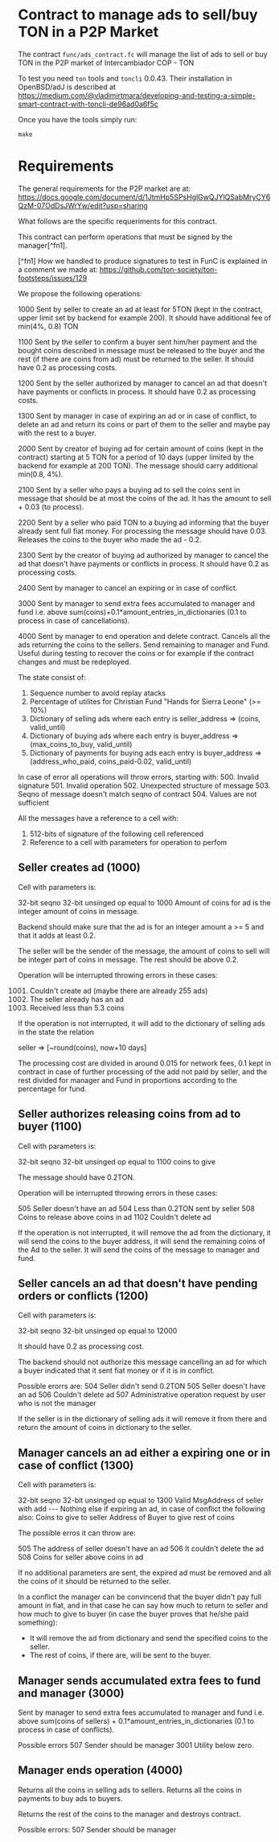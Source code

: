 # Contract to manage ads to sell/buy TON in a P2P Market

The contract `func/ads_contract.fc` will manage the list of ads to sell or 
buy TON in the P2P market of Intercambiador COP - TON

To test you need `ton` tools and `toncli` 0.0.43. Their installation in 
OpenBSD/adJ is described at
<https://medium.com/@vladimirtmara/developing-and-testing-a-simple-smart-contract-with-toncli-de96ad0a6f5c>

Once you have the tools simply run:
```
make
```

# Requirements

The general requirements for the P2P market are at:
<https://docs.google.com/document/d/1JtmHp5SPsHglGwQJYlQSabMryCY6QzM-07OdDsJWrYw/edit?usp=sharing>

What follows are the specific requeriments for this contract.

This contract can perform operations that must be signed by the manager[^fn1].

[^fn1] How we handled to produce signatures to test in FunC is explained in 
  a comment we made at:
  <https://github.com/ton-society/ton-footsteps/issues/129>


We propose the following operations:

1000 Sent by seller to create an ad at least for 5TON (kept in the contract,
     upper limit set by backend for example 200).
     It should have additional fee of min(4%, 0.8) TON

1100 Sent by the seller to confirm a buyer sent him/her payment and
     the bought coins described in message must be released to the buyer 
     and the rest (if there are coins from ad) must be returned to the seller.
     It should have 0.2 as processing costs. 

1200 Sent by the seller authorized by manager to cancel an ad that
     doesn't have payments or conflicts in process.  It should have 
     0.2 as processing costs.

1300 Sent by manager in case of expiring an ad or in case of conflict,
     to delete an ad and return its coins or part of them to the seller 
     and maybe pay with the rest to a buyer.

2000 Sent by creator of buying ad for certain amount of coins (kept in
     the contract) starting at 5 TON for a period of 10 days (upper
     limited by the backend for example at 200 TON).
     The message should carry additional min(0.8, 4%).

2100 Sent by a seller who pays a buying ad to sell the coins sent in 
     message that should be at most the coins of the ad.  It has the 
     amount to sell + 0.03 (to process).

2200 Sent by a seller who paid TON to a buying ad informing that the buyer
     already sent full fiat money.  For processing the message should have
     0.03.
     Releases the coins to the buyer who made the ad - 0.2.

2300 Sent by the creator of buying ad authorized by manager to cancel the ad 
     that doesn't have payments or conflicts in process.  It should have 
     0.2 as processing costs.

2400 Sent by manager to cancel an expiring or in case of conflict.


3000 Sent by manager to send extra fees accumulated to manager
     and fund i.e. above sum(coins)+0.1*amount_entries_in_dictionaries
     (0.1 to process in case of cancellations).

4000 Sent by manager to end operation and delete contract. 
     Cancels all the ads returning the coins to the sellers. Send
     remaining to manager and Fund.   Useful during testing to recover 
     the coins or for example if the contract changes and must be redeployed.


The state consist of:
1. Sequence number to avoid replay atacks
2. Percentage of utilites for Christian Fund "Hands for Sierra Leone" (>= 10%)
3. Dictionary of selling ads where each entry is 
   seller_address => (coins, valid_until)
4. Dictionary of buying ads where each entry is 
   buyer_address => (max_coins_to_buy, valid_until)
5. Dictionary of payments for buying ads each entry is 
   buyer_address => (address_who_paid, coins_paid-0.02, valid_until)


In case of error all operations will throw errors, starting with:
500. Invalid signature
501. Invalid operation
502. Unexpected structure of message
503. Seqno of message doesn't match seqno of contract
504. Values are not sufficient

All the messages have a reference to a cell with:
  1. 512-bits of signature of the following cell referenced
  2. Reference to a cell with parameters for operation to perfom


## Seller creates ad (1000)

Cell with parameters is:

32-bit seqno
32-bit unsinged op equal to 1000
Amount of coins for ad is the integer amount of coins in message.

Backend should make sure that the ad is for an integer amount a >= 5
and that it adds at least 0.2.

The seller will be the sender of the message, the amount of coins to
sell will be integer part of coins in message.  The rest should be above
0.2.

Operation will be interrupted throwing errors in these cases:

1001. Couldn't create ad (maybe there are already 255 ads)
1002. The seller already has an ad
504.  Received less than 5.3 coins

If the operation is not interrupted, it will add to the dictionary of selling
ads in the state the relation 

seller => [~round(coins), now+10 days]

The processing cost are divided in around 0.015 for network fees,
0.1 kept in contract in case of further processing of the add not paid 
by seller, and the rest divided for manager and Fund in proportions 
according to the percentage for fund.


## Seller authorizes releasing coins from ad to buyer (1100)

Cell with parameters is:

32-bit seqno
32-bit unsinged op equal to 1100
coins to give

The message should have 0.2TON.

Operation will be interrupted throwing errors in these cases:

505  Seller doesn't have an ad
504  Less than 0.2TON sent by seller
508  Coins to release above coins in ad
1102 Couldn't delete ad

If the operation is not interrupted, it will remove the ad from the dictionary,
it will send the coins to the buyer address, it will send the remaining
coins of the Ad to the seller.
It will send the coins of the message to manager and fund.


## Seller cancels an ad that doesn't have pending orders or conflicts (1200)

Cell with parameters is:

32-bit seqno
32-bit unsinged op equal to 12000

It should have 0.2 as processing cost.

The backend should not authorize this message cancelling an ad for which a buyer
indicated that it sent fiat money or if it is in conflict.

Possible erorrs are:
504  Seller didn't send 0.2TON
505  Seller doesn't have an ad
506  Couldn't delete ad
507  Administrative operation request by user who is not the manager

If the seller is in the dictionary of selling ads it will remove it from there
and return the amount of coins in dictionary to the seller.


## Manager cancels an ad either a expiring one or in case of conflict (1300)

Cell with parameters is:

32-bit seqno
32-bit unsinged op equal to 1300
Valid MsgAddress of seller with add
--- Nothing else if expiring an ad, in case of conflict the following also:
Coins to give to seller
Address of Buyer to give rest of coins

The possible erros it can throw are:

505 The address of seller doesn't have an ad
506 It couldn't delete the ad
508 Coins for seller above coins in ad

If no additional parameters are sent, the expired ad must be removed 
and all the coins of it should be returned to the seller.

In a conflict the manager can be convincend that the buyer didn't 
pay full amount in fiat, and in that case he can say how much to return 
to seller and how much to give to buyer (in case the buyer proves that
he/she paid something): 
  * It will remove the ad from dictionary and send the specified coins to
    the seller.
  * The rest of coins, if there are, will be sent to the buyer.


## Manager sends accumulated extra fees to fund and manager (3000)

Sent by manager to send extra fees accumulated to manager
and fund i.e. above sum(coins of sellers) + 0.1*amount_entries_in_dictionaries
(0.1 to process in case of conflicts).

Possible errors
507  Sender should be manager
3001 Utility below zero.


## Manager ends operation (4000)

Returns all the coins in selling ads to sellers.
Returns all the coins in payments to buy ads to buyers.

Returns the rest of the coins to the manager and destroys contract.

Possible errors:
507  Sender should be manager
